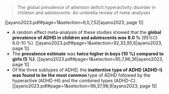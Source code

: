 > The global prevalence of attention deficit hyperactivity disorder in children and adolescents: An umbrella review of meta-analyses

[[ayano2023.pdf#page=1&selection=6,0,7,52|ayano2023, page 1]]




- A random effect meta-analysis of these studies showed that the <strong>global prevalence of ADHD in children and adolescents was 8.0 %</strong> (95%CI 6.0–10 %). [[ayano2023.pdf#page=1&selection=92,33,95,6|ayano2023, page 1]]
- The <strong>prevalence estimate</strong> was <strong>twice higher in boys (10 %) compared to girls (5 %)</strong>. [[ayano2023.pdf#page=1&selection=95,7,96,36|ayano2023, page 1]]
- Of the three subtypes of ADHD, the <strong>inattentive type of ADHD (ADHD-I) was found to be the most common</strong> type of ADHD followed by the hyperactive (ADHD-HI) and the combined types (ADHD-C). [[ayano2023.pdf#page=1&selection=96,37,98,9|ayano2023, page 1]]

